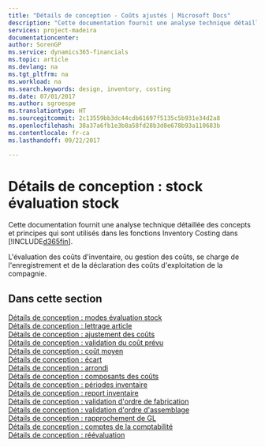 ```yaml
---
title: "Détails de conception - Coûts ajustés | Microsoft Docs"
description: "Cette documentation fournit une analyse technique détaillée des concepts et principes qui sont utilisés avec les fonctionnalités de coûts ajustés dans [!INCLUDE[d365fin](includes/d365fin_md.md)]."
services: project-madeira
documentationcenter: 
author: SorenGP
ms.service: dynamics365-financials
ms.topic: article
ms.devlang: na
ms.tgt_pltfrm: na
ms.workload: na
ms.search.keywords: design, inventory, costing
ms.date: 07/01/2017
ms.author: sgroespe
ms.translationtype: HT
ms.sourcegitcommit: 2c13559bb3dc44cdb61697f5135c5b931e34d2a8
ms.openlocfilehash: 38a37a6fb1e3b8a58fd28b3d8e678b93a110683b
ms.contentlocale: fr-ca
ms.lasthandoff: 09/22/2017

---
```

# <a name="design-details-inventory-costing"></a>Détails de conception : stock évaluation stock
Cette documentation fournit une analyse technique détaillée des concepts et principes qui sont utilisés dans les fonctions Inventory Costing dans [!INCLUDE[d365fin](includes/d365fin_md.md)].  

L'évaluation des coûts d'inventaire, ou gestion des coûts, se charge de l'enregistrement et de la déclaration des coûts d'exploitation de la compagnie.  

## <a name="in-this-section"></a>Dans cette section  
[Détails de conception : modes évaluation stock](design-details-costing-methods.md)  
[Détails de conception : lettrage article](design-details-item-application.md)  
[Détails de conception : ajustement des coûts](design-details-cost-adjustment.md)  
[Détails de conception : validation du coût prévu](design-details-expected-cost-posting.md)  
[Détails de conception : coût moyen](design-details-average-cost.md)  
[Détails de conception : écart](design-details-variance.md)  
[Détails de conception : arrondi](design-details-rounding.md)  
[Détails de conception : composants des coûts](design-details-cost-components.md)  
[Détails de conception : périodes inventaire](design-details-inventory-periods.md)  
[Détails de conception : report inventaire](design-details-inventory-posting.md)  
[Détails de conception : validation d'ordre de fabrication](design-details-production-order-posting.md)  
[Détails de conception : validation d'ordre d'assemblage](design-details-assembly-order-posting.md)  
[Détails de conception : rapprochement de GL](design-details-reconciliation-with-the-general-ledger.md)  
[Détails de conception : comptes de la comptabilité](design-details-accounts-in-the-general-ledger.md)  
[Détails de conception : réévaluation](design-details-revaluation.md)

